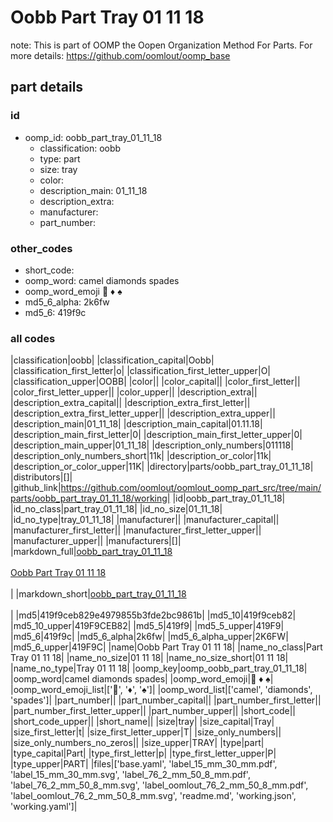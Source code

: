 # Oobb Part Tray 01 11 18  

note: This is part of OOMP the Oopen Organization Method For Parts. For more details: https://github.com/oomlout/oomp_base

##  part details





### id
* oomp_id: oobb_part_tray_01_11_18
  * classification: oobb
  * type: part
  * size: tray
  * color: 
  * description_main: 01_11_18
  * description_extra: 
  * manufacturer: 
  * part_number: 

### other_codes
* short_code: 
* oomp_word: camel diamonds spades
* oomp_word_emoji :camel: :diamonds: :spades:
* md5_6_alpha: 2k6fw
* md5_6: 419f9c

### all codes 
|classification|oobb|
|classification_capital|Oobb|
|classification_first_letter|o|
|classification_first_letter_upper|O|
|classification_upper|OOBB|
|color||
|color_capital||
|color_first_letter||
|color_first_letter_upper||
|color_upper||
|description_extra||
|description_extra_capital||
|description_extra_first_letter||
|description_extra_first_letter_upper||
|description_extra_upper||
|description_main|01_11_18|
|description_main_capital|01.11.18|
|description_main_first_letter|0|
|description_main_first_letter_upper|0|
|description_main_upper|01_11_18|
|description_only_numbers|011118|
|description_only_numbers_short|11k|
|description_or_color|11k|
|description_or_color_upper|11K|
|directory|parts/oobb_part_tray_01_11_18|
|distributors|[]|
|github_link|https://github.com/oomlout/oomlout_oomp_part_src/tree/main/parts/oobb_part_tray_01_11_18/working|
|id|oobb_part_tray_01_11_18|
|id_no_class|part_tray_01_11_18|
|id_no_size|01_11_18|
|id_no_type|tray_01_11_18|
|manufacturer||
|manufacturer_capital||
|manufacturer_first_letter||
|manufacturer_first_letter_upper||
|manufacturer_upper||
|manufacturers|[]|
|markdown_full|[oobb_part_tray_01_11_18](https://github.com/oomlout/oomlout_oomp_part_src/tree/main/parts/oobb_part_tray_01_11_18/working)<br>[](https://github.com/oomlout/oomlout_oomp_part_src/tree/main/parts/oobb_part_tray_01_11_18/working)<br>[Oobb Part Tray 01 11 18](https://github.com/oomlout/oomlout_oomp_part_src/tree/main/parts/oobb_part_tray_01_11_18/working)<br><br>|
|markdown_short|[oobb_part_tray_01_11_18](https://github.com/oomlout/oomlout_oomp_part_src/tree/main/parts/oobb_part_tray_01_11_18/working)<br><br>|
|md5|419f9ceb829e4979855b3fde2bc9861b|
|md5_10|419f9ceb82|
|md5_10_upper|419F9CEB82|
|md5_5|419f9|
|md5_5_upper|419F9|
|md5_6|419f9c|
|md5_6_alpha|2k6fw|
|md5_6_alpha_upper|2K6FW|
|md5_6_upper|419F9C|
|name|Oobb Part Tray 01 11 18|
|name_no_class|Part Tray 01 11 18|
|name_no_size|01 11 18|
|name_no_size_short|01 11 18|
|name_no_type|Tray 01 11 18|
|oomp_key|oomp_oobb_part_tray_01_11_18|
|oomp_word|camel diamonds spades|
|oomp_word_emoji|:camel: :diamonds: :spades:|
|oomp_word_emoji_list|[':camel:', ':diamonds:', ':spades:']|
|oomp_word_list|['camel', 'diamonds', 'spades']|
|part_number||
|part_number_capital||
|part_number_first_letter||
|part_number_first_letter_upper||
|part_number_upper||
|short_code||
|short_code_upper||
|short_name||
|size|tray|
|size_capital|Tray|
|size_first_letter|t|
|size_first_letter_upper|T|
|size_only_numbers||
|size_only_numbers_no_zeros||
|size_upper|TRAY|
|type|part|
|type_capital|Part|
|type_first_letter|p|
|type_first_letter_upper|P|
|type_upper|PART|
|files|['base.yaml', 'label_15_mm_30_mm.pdf', 'label_15_mm_30_mm.svg', 'label_76_2_mm_50_8_mm.pdf', 'label_76_2_mm_50_8_mm.svg', 'label_oomlout_76_2_mm_50_8_mm.pdf', 'label_oomlout_76_2_mm_50_8_mm.svg', 'readme.md', 'working.json', 'working.yaml']|
